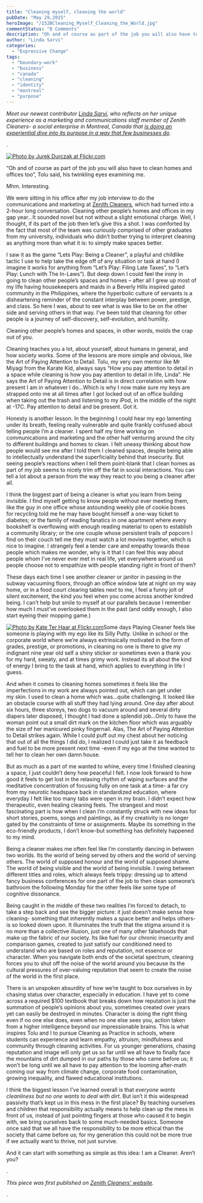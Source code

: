```yaml
---
title: "Cleaning myself, cleaning the world"
pubDate: "May 29,2015"
heroImage: "/152BCleaning_Myself_Cleaning_the_World.jpg"
commentStatus: "8 Comments"
description: "Oh and of course as part of the job you will also have to clean homes and offices too”, Tolu said, his twinkling eyes examining me. Mhm. Interesting. We were sitting in his office after my job interview to do the communications and marketing at Zenith Cleaners, which had turned into a 2-hour long conversation."
author: "Linda Sarvi"
categories: 
  - "Expressive Change"
tags: 
  - "boundary-work"
  - "business"
  - "canada"
  - "cleaning"
  - "identity"
  - "montreal"
  - "purpose"
---
```


_Meet our newest contributor [Linda Sarvi](/linda-sarvi/), who reflects on her unique experience as a marketing and communications staff member of Zenith Cleaners- a social enterprise in Montreal, Canada that [is doing an experiential dive into its purpose in a way that few businesses do](/blog/i-am-a-cleaner/)._ 

.

[![](https://organizationunbound.org/wp-content/uploads/2015/05/6301944210_3003876b4a_o-1-300x239.jpg "Photo by Jurek Durczak at Flickr.com")](https://www.flickr.com/photos/jurek_durczak/6301944210/in/photolist-aAT7sw-c3dwWu-dWyBhC-oC9xCQ-52wNy2-66mzDJ-T3FJE-71CrR3-6S1P4E-6hRy58-iVPNGc-7YyP6U-qGg3Vq-doM9wh-s1NxUP-7PeC64-qNJn4U-6jgvKj-jkQQkr-9DhBKx-pdGsaU-aoakdV-sq4EVE-7YyMus-rqwVnn-mbhEgn-o64eEb-ai5dvN-o3nn3u-6yykB5-kYZEGT-jwQYz7-aod3Ym-52YmYc-bgbZCV-7NjV38-8bBJZF-4dMEn5-5xSX36-qRt6Eg-aoafkB-jN4NL-8v8MoA-bVC6eY-hM1p1z-rRKySQ-arnq8s-2DKYUq-8Ji3TM-8cYU9A)

“Oh and of course as part of the job you will also have to clean homes and offices too”, Tolu said, his twinkling eyes examining me.

Mhm. Interesting.

We were sitting in his office after my job interview to do the communications and marketing at [Zenith Cleaners](http://zenithcleaners.com/), which had turned into a 2-hour long conversation. Cleaning other people’s homes and offices in my gap year…It sounded novel but not without a slight emotional charge. Well, I thought, if its part of the job then let’s give this a shot. I was comforted by the fact that most of the team was curiously comprised of other graduates from my university, individuals who didn’t bother trying to interpret cleaning as anything more than what it is: to simply make spaces better.

I saw it as the game “Lets Play: Being a Cleaner”, a playful and childlike tactic I use to help take the edge off of any situation or task at hand (I imagine it works for anything from “Let’s Play: Filing Late Taxes”, to “Let’s Play: Lunch with The In-Laws”). But deep down I could feel the irony in going to clean other people’s spaces and homes – after all I grew up most of my life having housekeepers and maids in a Beverly Hills inspired gated community in the Philippines, where the hyperbolic culture of servants is a disheartening reminder of the constant interplay between power, prestige, and class. So here I was, about to see what is was like to be on the other side and serving others in that way. I’ve been told that cleaning for other people is a journey of self-discovery, self-evolution, and humility.

Cleaning other people’s homes and spaces, in other words, molds the crap out of you.

Cleaning teaches you a lot, about yourself, about humans in general, and how society works. Some of the lessons are more simple and obvious, like the Art of Paying Attention to Detail. Tolu, my very own mentor like Mr Miyagi from the Karate Kid, always says “How you pay attention to detail in a space while cleaning is how you pay attention to detail in life, Linda”. He says the Art of Paying Attention to Detail is in direct correlation with how present I am in whatever I do…Which is why I now make sure my keys are strapped onto me at all times after I got locked out of an office building when taking out the trash and listening to my iPod, in the middle of the night at -17C. Pay attention to detail and be present. Got it.

Honesty is another lesson. In the beginning I could hear my ego lamenting under its breath, feeling really vulnerable and quite frankly confused about telling people I’m a cleaner. I spent half my time working on communications and marketing and the other half venturing around the city to different buildings and homes to clean. I felt uneasy thinking about how people would see me after I told them I cleaned spaces, despite being able to intellectually understand the superficiality behind that insecurity. But seeing people’s reactions when I tell them point-blank that I clean homes as part of my job seems to nicely trim off the fat in social interactions. You can tell a lot about a person from the way they react to you being a cleaner after all.

I think the biggest part of being a cleaner is what you learn from being invisible. I find myself getting to know people without ever meeting them, like the guy in one office whose astounding weekly pile of cookie boxes for recycling told me he may have bought himself a one-way ticket to diabetes; or the family of reading fanatics in one apartment where every bookshelf is overflowing with enough reading material to open to establish a community library; or the one couple whose persistent trails of popcorn I find on their couch tell me they must watch a lot movies together, which is nice to imagine. I strangely feel a tender care and empathy towards these people which makes me wonder, why is it that I can feel this way about people whom I’ve never ever met in real life, yet everywhere around us people choose not to empathize with people standing right in front of them?

These days each time I see another cleaner or janitor in passing in the subway vacuuming floors, through an office window late at night on my way home, or in a food court clearing tables next to me, I feel a funny jolt of silent excitement, the kind you feel when you come across another kindred being. I can’t help but smile to myself at our parallels because I remember how much I must’ve overlooked them in the past (and oddly enough, I also start eyeing their mopping game.)

[![](/152Cleaning_Myself_Cleaning_The_World-THUMB.jpg "Photo by Kate Ter Haar at Flickr.com")](http://www.flickr.com/photos/8489692@N03/5523618997)Some days Playing Cleaner feels like someone is playing with my ego like its Silly Putty. Unlike in school or the corporate world where we’re always extrinsically motivated in the form of grades, prestige, or promotions, in cleaning no one is there to give my indignant nine year old self a shiny sticker or sometimes even a thank you for my hard, sweaty, and at times grimy work. Instead its all about the kind of energy I bring to the task at hand, which applies to everything in life I guess.

And when it comes to cleaning homes sometimes it feels like the imperfections in my work are always pointed out, which can get under my skin. I used to clean a home which was…quite challenging. It looked like an obstacle course with all stuff they had lying around. One day after about six hours, three storeys, two dogs to vacuum around and several dirty diapers later disposed, I thought I had done a splendid job…Only to have the woman point out a small dirt mark on the kitchen floor which was arguably the size of her manicured pinky fingernail. Alas, The Art of Paying Attention to Detail strikes again. While I could puff out my chest about her noticing that out of all the things I did do, I realized I could just take it as feedback and fuel to be more present next time -even if my ego at the time wanted to tell her to clean her own damn house.

But as much as a part of me wanted to whine, every time I finished cleaning a space, I just couldn’t deny how peaceful I felt. I now look forward to how good it feels to get lost in the relaxing rhythm of wiping surfaces and the meditative concentration of focusing fully on one task at a time- a far cry from my neurotic headspace back in standardized education, where everyday I felt like too many tabs were open in my brain. I didn’t expect how therapeutic, even healing cleaning feels. The strangest and most fascinating part is how when I clean I’m constantly struck with new ideas for short stories, poems, songs and paintings, as if my creativity is no longer gated by the constraints of time or assignments. Maybe its something in the eco-friendly products, I don’t know-but something has definitely happened to my mind.

Being a cleaner makes me often feel like I’m constantly dancing in between two worlds. Its the world of being served by others and the world of serving others. The world of supposed honour and the world of supposed shame. The world of being visible and the world of being invisible. I swing between different titles and roles, which always feels trippy: dressing up to attend fancy business conferences for one part of the job to then clean someone’s bathroom the following Monday for the other feels like some type of cognitive dissonance.

Being caught in the middle of these two realities I’m forced to detach, to take a step back and see the bigger picture: it just doesn’t make sense how cleaning- something that inherently makes a space better and helps others- is so looked down upon. It illuminates the truth that the stigma around it is no more than a collective illusion, just one of many other falsehoods that make up the fabric of our society. Its like fuel for our chronic insecurity and comparison games, created to just satisfy our conditioned need to understand who are based on roles and reputation, not essence or character. When you navigate both ends of the societal spectrum, cleaning forces you to shut off the noise of the world around you because its the cultural pressures of over-valuing reputation that seem to create the noise of the world in the first place.

There is an unspoken absurdity of how we’re taught to box ourselves in by chasing status over character, especially in education. I have yet to come across a required $100 textbook that breaks down how reputation is just the summation of people’s opinions about you, sometimes created over years yet can easily be destroyed in minutes. Character is doing the right thing even if no one else does, even when no one else sees you, action taken from a higher intelligence beyond our impressionable brains. This is what inspires Tolu and I to pursue Cleaning as Practice in schools, where students can experience and learn empathy, altruism, mindfulness and community through cleaning activities. For us younger generations, chasing reputation and image will only get us so far until we all have to finally face the mountains of dirt dumped in our paths by those who came before us; it won’t be long until we all have to pay attention to the looming after-math coming our way from climate change, corporate food contamination, growing inequality, and flawed educational institutions.

I think the biggest lesson I’ve learned overall is that _everyone wants cleanliness but no one wants to deal with dirt_. But isn’t it this widespread passivity that’s kept us in this mess in the first place? By teaching ourselves and children that responsibility actually means to help clean up the mess in front of us, instead of just pointing fingers at those who caused it to begin with, we bring ourselves back to some much-needed basics. Someone once said that we all have the responsibility to be more ethical than the society that came before us; for my generation this could not be more true if we actually want to thrive, not just survive.

And it can start with something as simple as this idea: I am a Cleaner. Aren’t you?

.

_This piece was first published on [Zenith Cleaners' website](http://zenithcleaners.com/lessons-learned-linda/)._

.
